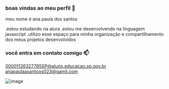 ### boas vindas ao meu perfil 💟

meu nome é ana paula dos santos

.estou estudando na alura
.estou me desenvolvendo na linguagem javascript 
.utilizo esse espaço para minha organização e compartilhamento dos meus projetos desenvolvidos 

### você entra em contato comigo 📫

00001126327785SP@aluno.educacao.sp.gov.br
anapaulaasantoos023@gamil.com

![image](https://github.com/user-attachments/assets/b3a49a99-d953-4498-9588-4129fbce0ae5)
